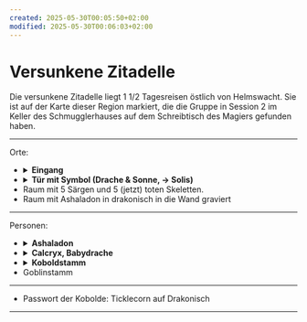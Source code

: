 ```yaml
---
created: 2025-05-30T00:05:50+02:00
modified: 2025-05-30T00:06:03+02:00
---
```


# Versunkene Zitadelle

Die versunkene Zitadelle liegt 1 1/2 Tagesreisen östlich von Helmswacht. Sie ist auf der Karte dieser Region markiert, die die Gruppe in Session 2 im Keller des Schmugglerhauses auf dem Schreibtisch des Magiers gefunden haben.

* * *

Orte:
- <details><summary><strong>Eingang</strong></summary><p>Gepflasterte Lichtung im Wald, von stehende und gestützte Säulen umgeben, Schlucht (30ft breit, viele Kilometer lang), Eingang am Boden der Schlucht.</p></details>
- <details><summary><strong>Tür mit Symbol (Drache & Sonne, -> Solis)</strong></summary><p>verschlossen. Kobolde haben den Schlüssel.</p></details>
- Raum mit 5 Särgen und 5 (jetzt) toten Skeletten.
- Raum mit Ashaladon in drakonisch in die Wand graviert

* * *

Personen:
- <details><summary><strong>Ashaladon</strong></summary><p>in drakonisch in die Wand gravierter Name</p></details>
- <details><summary><strong>Calcryx, Babydrache</strong></summary><p>zuvor von Kobolden besessen, jetzt von Goblins entführt.</p></details>
- <details><summary><strong>Koboldstamm</strong></summary><p>	- Yusdrayl, Anführer
	- Meepo, schluchzender Kobold</p></details>
- Goblinstamm

* * *

- Passwort der Kobolde: Ticklecorn auf Drakonisch

* * *

